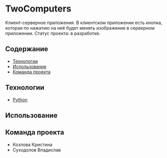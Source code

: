 # TwoComputers
Клиент-серверное приложения. В клиентском приложении есть кнопка, которая по нажатию на неё будет менять изображение в серверном приложении. 
Статус проекта: в разработке.

## Содержание
- [Технологии](#технологии)
- [Использование](#использование)
- [Команда проекта](#команда-проекта)

## Технологии
- [Python](https://www.python.org/)

## Использование

## Команда проекта
- Козлова Кристина
- Суходолов Владислав
